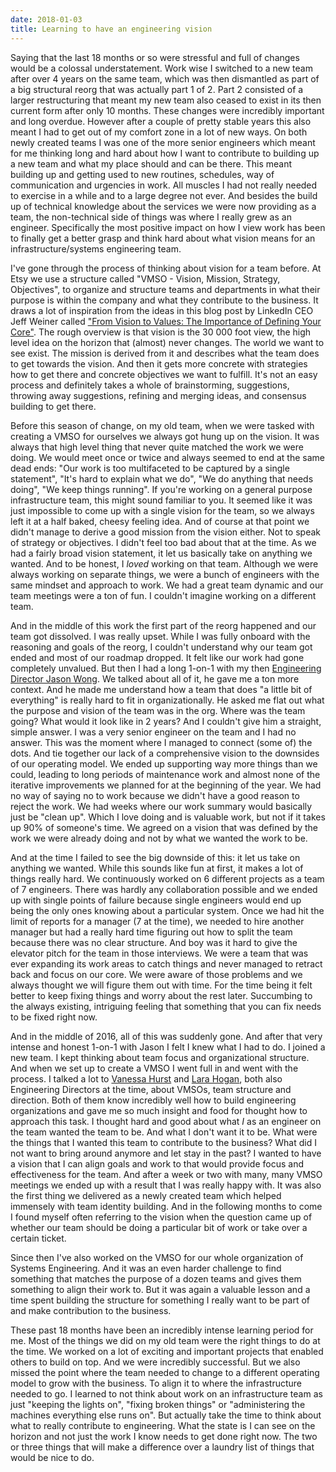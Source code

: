 ```yaml
---
date: 2018-01-03
title: Learning to have an engineering vision
---
```


Saying that the last 18 months or so were stressful and full of changes would
be a colossal understatement. Work wise I switched to a new team after over 4
years on the same team, which was then dismantled as part of a big structural
reorg that was actually part 1 of 2. Part 2 consisted of a larger
restructuring that meant my new team also ceased to exist in its then current
form after only 10 months. These changes were incredibly important and long
overdue. However after a couple of pretty stable years this also meant I had
to get out of my comfort zone in a lot of new ways. On both newly created
teams I was one of the more senior engineers which meant for me thinking long
and hard about how I want to contribute to building up a new team and what my
place should and can be there. This meant building up and getting used to new
routines, schedules, way of communication and urgencies in work. All muscles I
had not really needed to exercise in a while and to a large degree not ever.
And besides the build up of technical knowledge about the services we were now
providing as a team, the non-technical side of things was where I really grew
as an engineer. Specifically the most positive impact on how I view work has
been to finally get a better grasp and think hard about what vision means for
an infrastructure/systems engineering team.

I've gone through the process of thinking about vision for a team before. At
Etsy we use a structure called "VMSO - Vision, Mission, Strategy, Objectives",
to organize and structure teams and departments in what their purpose is
within the company and what they contribute to the business. It draws a lot of
inspiration from the ideas in this blog post by LinkedIn CEO Jeff Weiner
called ["From Vision to Values: The Importance of Defining Your
Core"][weiner]. The rough overview is that vision is the 30 000 foot view, the
high level idea on the horizon that (almost) never changes. The world we want
to see exist. The mission is derived from it and describes what the team does
to get towards the vision. And then it gets more concrete with strategies how
to get there and concrete objectives we want to fulfill. It's not an easy
process and definitely takes a whole of brainstorming, suggestions, throwing
away suggestions, refining and merging ideas, and consensus building to get
there.

Before this season of change, on my old team, when we were tasked with
creating a VMSO for ourselves we always got hung up on the vision. It was
always that high level thing that never quite matched the work we were doing.
We would meet once or twice and always seemed to end at the same dead ends:
"Our work is too multifaceted to be captured by a single statement", "It's
hard to explain what we do", "We do anything that needs doing", "We keep
things running". If you're working on a general purpose infrastructure team,
this might sound familiar to you. It seemed like it was just impossible to
come up with a single vision for the team, so we always left it at a half
baked, cheesy feeling idea. And of course at that point we didn't manage to
derive a good mission from the vision either. Not to speak of strategy or
objectives. I didn't feel too bad about that at the time.  As we had a fairly
broad vision statement, it let us basically take on anything we wanted. And to
be honest, I *loved* working on that team. Although we were always working on
separate things, we were a bunch of engineers with the same mindset and
approach to work. We had a great team dynamic and our team meetings were a ton
of fun. I couldn't imagine working on a different team.

And in the middle of this work the first part of the reorg happened and our
team got dissolved. I was really upset. While I was fully onboard with the
reasoning and goals of the reorg, I couldn't understand why our team got ended
and most of our roadmap dropped. It felt like our work had gone completely
unvalued. But then I had a long 1-on-1 with my then [Engineering Director
Jason Wong][jwong]. We talked about all of it, he gave me a ton more context.
And he made me understand how a team that does "a little bit of everything" is
really hard to fit in organizationally. He asked me flat out what the purpose
and vision of the team was in the org. Where was the team going? What would it
look like in 2 years? And I couldn't give him a straight, simple answer. I was
a very senior engineer on the team and I had no answer. This was the moment
where I managed to connect (some of) the dots. And tie together our lack of a
comprehensive vision to the downsides of our operating model. We ended up
supporting way more things than we could, leading to long periods of
maintenance work and almost none of the iterative improvements we planned for
at the beginning of the year. We had no way of saying no to work because we
didn't have a good reason to reject the work. We had weeks where our work
summary would basically just be "clean up". Which I love doing and is valuable
work, but not if it takes up 90% of someone's time. We agreed on a vision that
was defined by the work we were already doing and not by what we wanted the
work to be.

And at the time I failed to see the big downside of this: it let us take on
anything we wanted. While this sounds like fun at first, it makes a lot of
things really hard. We continuously worked on 6 different projects as a team
of 7 engineers. There was hardly any collaboration possible and we ended up
with single points of failure because single engineers would end up being the
only ones knowing about a particular system. Once we had hit the limit of
reports for a manager (7 at the time), we needed to hire another manager but
had a really hard time figuring out how to split the team because there was no
clear structure. And boy was it hard to give the elevator pitch for the team
in those interviews. We were a team that was ever expanding its work areas to
catch things and never managed to retract back and focus on our core. We were
aware of those problems and we always thought we will figure them out with
time. For the time being it felt better to keep fixing things and worry about
the rest later. Succumbing to the always existing, intriguing feeling that
something that you can fix needs to be fixed right now.

And in the middle of 2016, all of this was suddenly gone. And after that very
intense and honest 1-on-1 with Jason I felt I knew what I had to do. I joined
a new team. I kept thinking about team focus and organizational structure. And
when we set up to create a VMSO I went full in and went with the process. I
talked a lot to [Vanessa Hurst][vanessa] and [Lara Hogan][lara], both also
Engineering Directors at the time, about VMSOs, team structure and direction.
Both of them know incredibly well how to build engineering organizations and
gave me so much insight and food for thought how to approach this task. I
thought hard and good about what *I* as an engineer on the team wanted the
team to be. And what I don't want it to be. What were the things that I wanted
this team to contribute to the business? What did I not want to bring around
anymore and let stay in the past? I wanted to have a vision that I can align
goals and work to that would provide focus and effectiveness for the team. And
after a week or two with many, many VMSO meetings we ended up with a result
that I was really happy with. It was also the first thing we delivered as a
newly created team which helped immensely with team identity building. And in
the following months to come I found myself often referring to the vision when
the question came up of whether our team should be doing a particular bit of
work or take over a certain ticket.

Since then I've also worked on the VMSO for our whole organization of Systems
Engineering. And it was an even harder challenge to find something that
matches the purpose of a dozen teams and gives them something to align their
work to. But it was again a valuable lesson and a time spent building the
structure for something I really want to be part of and make contribution to
the business.

These past 18 months have been an incredibly intense learning period for me.
Most of the things we did on my old team were the right things to do at the
time. We worked on a lot of exciting and important projects that enabled
others to build on top. And we were incredibly successful. But we also missed
the point where the team needed to change to a different operating model to
grow with the business. To align it to where the infrastructure needed to go.
I learned to not think about work on an infrastructure team as just "keeping
the lights on", "fixing broken things" or "administering the machines
everything else runs on". But actually take the time to think about what to
really contribute to engineering. What the state is I can see on the horizon
and not just the work I know needs to get done right now. The two or three
things that will make a difference over a laundry list of things that would be
nice to do.



[weiner]: https://www.linkedin.com/pulse/20121029044359-22330283-to-manage-hyper-growth-get-your-launch-trajectory-right
[jwong]: http://twitter.com/attackgecko
[vanessa]: http://twitter.com/dbness
[lara]: https://twitter.com/lara_hogan
